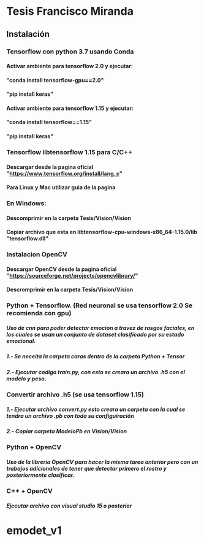 # Tesis Francisco Miranda

## Instalación
### Tensorflow con python 3.7 usando Conda
#### Activar ambiente para tensorflow 2.0 y ejecutar:
#### "conda install tensorflow-gpu==2.0"
#### "pip install keras"
#### Activar ambiente para tensorflow 1.15 y ejecutar:
#### "conda install tensorflow==1.15"
#### "pip install keras"
### Tensorflow libtensorflow 1.15 para C/C++
#### Descargar desde la pagina oficial "https://www.tensorflow.org/install/lang_c"
#### Para Linux y Mac utilizar guia de la pagina
### En Windows:
#### Descomprimir en la carpeta Tesis/Vision/Vision
#### Copiar archivo que esta en libtensorflow-cpu-windows-x86_64-1.15.0/lib "tensorflow.dll"
### Instalacion OpenCV
#### Descargar OpenCV desde la pagina oficial "https://sourceforge.net/projects/opencvlibrary/"
#### Descromprimir en la carpeta Tesis/Vision/Vision

### Python + Tensorflow. (Red neuronal se usa tensorflow 2.0 Se recomienda con gpu)
##### Uso de cnn para poder detectar emocion a travez de rasgos faciales, en los cuales se usan un conjunto de dataset clasificado por su estado emocional.
##### 1.- Se neceita la carpeta caras dentro de la carpeta Python + Tensor
##### 2.- Ejecutar codigo train.py, con esto se creara un archivo .h5 con el modelo y peso.

### Convertir archivo .h5 (se usa tensorflow 1.15)
##### 1.- Ejecutar archivo convert.py esto creara un carpeta con la cual se tendra un archivo .pb con toda su configuiración
##### 2.- Copiar carpeta ModeloPb en Vision/Vision

### Python + OpenCV
##### Uso de la libreria OpenCV para hacer la misma tarea anterior pero con un trabajos adicionales de tener que detectar primero el rostro y posteriormente clasificar.

### C++ + OpenCV
##### Ejecutar archivo con visual studio 15 o posterior
# emodet_v1
